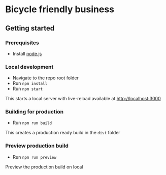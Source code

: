 # Bicycle friendly business

## Getting started

### Prerequisites

- Install [node.js](https://nodejs.org/en/download/)

### Local development

- Navigate to the repo root folder
- Run `npm install`
- Run `npm start`

This starts a local server with live-reload available at [http://localhost:3000](http://localhost:3000)

### Building for production

- Run `npm run build`

This creates a production ready build in the `dist` folder

### Preview production build

- Run `npm run preview`

Preview the production build on local
